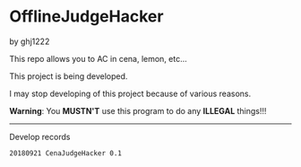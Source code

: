 # OfflineJudgeHacker

by ghj1222

This repo allows you to AC in cena, lemon, etc...

This project is being developed.

I may stop developing of this project because of various reasons.

**Warning**: You **MUSTN'T** use this program to do any **ILLEGAL** things!!!

---

Develop records

```
20180921 CenaJudgeHacker 0.1
```
